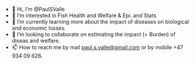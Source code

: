 - 👋 Hi, I’m @PaulSValle
- 👀 I’m interested in Fish Health and Welfare & Epi. and Stats
- 🌱 I’m currently learning more about the impact of diseases on biological and economic losses.
- 💞️ I’m looking to collaborate on estimating the impact (= Burden) of diseas and welfare.
- 📫 How to reach me by mail paul.s.valle@gmail.com or by mobile +47 934 09 626.

<!---
PaulSValle/PaulSValle is a ✨ special ✨ repository because its `README.md` (this file) appears on your GitHub profile.
You can click the Preview link to take a look at your changes.
--->
